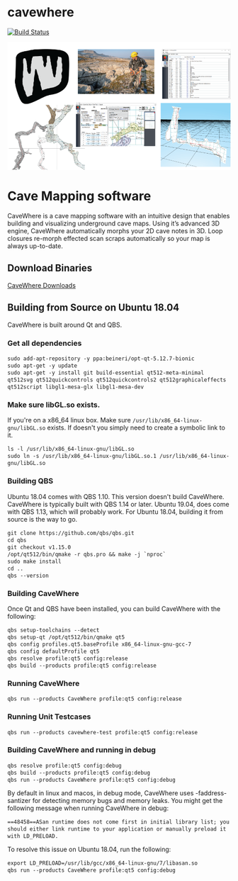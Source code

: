 # cavewhere

[![Build Status](https://travis-ci.org/Cavewhere/cavewhere.svg?branch=master)](https://travis-ci.org/Cavewhere/cavewhere)

![CaveWhere Logo](/icons/githubPage.png)

# Cave Mapping software

CaveWhere is a cave mapping software with an intuitive design that enables building and visualizing underground cave maps.
Using it’s advanced 3D engine, CaveWhere automatically morphs your 2D cave notes in 3D.
Loop closures re-morph effected scan scraps automatically so your map is always up-to-date.

## Download Binaries

[CaveWhere Downloads](https://cavewhere.com/downloads/)

## Building from Source on Ubuntu 18.04

CaveWhere is built around Qt and QBS.

### Get all dependencies
```{sh}
sudo add-apt-repository -y ppa:beineri/opt-qt-5.12.7-bionic
sudo apt-get -y update
sudo apt-get -y install git build-essential qt512-meta-minimal qt512svg qt512quickcontrols qt512quickcontrols2 qt512graphicaleffects qt512script libgl1-mesa-glx libgl1-mesa-dev
```

### Make sure libGL.so exists.

If you're on a x86_64 linux box. Make sure `/usr/lib/x86_64-linux-gnu/libGL.so` exists. If
doesn't you simply need to create a symbolic link to it.

```{sh}
ls -l /usr/lib/x86_64-linux-gnu/libGL.so
sudo ln -s /usr/lib/x86_64-linux-gnu/libGL.so.1 /usr/lib/x86_64-linux-gnu/libGL.so
```

### Building QBS

Ubuntu 18.04 comes with QBS 1.10. This version doesn't build CaveWhere. CaveWhere is typically built with
QBS 1.14 or later. Ubuntu 19.04, does come with QBS 1.13, which will probably work. For Ubuntu 18.04,
building it from source is the way to go.

```{sh}
git clone https://github.com/qbs/qbs.git
cd qbs
git checkout v1.15.0
/opt/qt512/bin/qmake -r qbs.pro && make -j `nproc`
sudo make install
cd ..
qbs --version
```

### Building CaveWhere
Once Qt and QBS have been installed, you can build CaveWhere with the following:

```{sh}
qbs setup-toolchains --detect
qbs setup-qt /opt/qt512/bin/qmake qt5
qbs config profiles.qt5.baseProfile x86_64-linux-gnu-gcc-7
qbs config defaultProfile qt5
qbs resolve profile:qt5 config:release
qbs build --products profile:qt5 config:release
```

### Running CaveWhere

```{sh}
qbs run --products CaveWhere profile:qt5 config:release
```

### Running Unit Testcases

```{sh}
qbs run --products cavewhere-test profile:qt5 config:release
```

### Building CaveWhere and running in debug

```{sh}
qbs resolve profile:qt5 config:debug
qbs build --products profile:qt5 config:debug
qbs run --products CaveWhere profile:qt5 config:debug
```
By default in linux and macos, in debug mode, CaveWhere uses -faddress-santizer for
detecting memory bugs and memory leaks.  You might get the following message when
running CaveWhere in debug:

```{sh}
==48458==ASan runtime does not come first in initial library list; you should either link runtime to your application or manually preload it with LD_PRELOAD.
```

To resolve this issue on Ubuntu 18.04, run the following:

```{sh}
export LD_PRELOAD=/usr/lib/gcc/x86_64-linux-gnu/7/libasan.so
qbs run --products CaveWhere profile:qt5 config:debug
```



